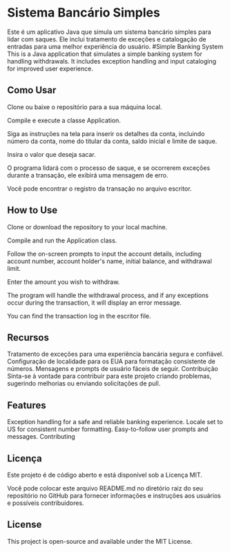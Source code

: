 # Sistema Bancário Simples
Este é um aplicativo Java que simula um sistema bancário simples para lidar com saques. Ele inclui tratamento de exceções e catalogação de entradas para uma melhor experiência do usuário.
#Simple Banking System
This is a Java application that simulates a simple banking system for handling withdrawals. It includes exception handling and input cataloging for improved user experience.

## Como Usar
Clone ou baixe o repositório para a sua máquina local.

Compile e execute a classe Application.

Siga as instruções na tela para inserir os detalhes da conta, incluindo número da conta, nome do titular da conta, saldo inicial e limite de saque.

Insira o valor que deseja sacar.

O programa lidará com o processo de saque, e se ocorrerem exceções durante a transação, ele exibirá uma mensagem de erro.

Você pode encontrar o registro da transação no arquivo escritor.

## How to Use
Clone or download the repository to your local machine.

Compile and run the Application class.

Follow the on-screen prompts to input the account details, including account number, account holder's name, initial balance, and withdrawal limit.

Enter the amount you wish to withdraw.

The program will handle the withdrawal process, and if any exceptions occur during the transaction, it will display an error message.

You can find the transaction log in the escritor file.

## Recursos
Tratamento de exceções para uma experiência bancária segura e confiável.
Configuração de localidade para os EUA para formatação consistente de números.
Mensagens e prompts de usuário fáceis de seguir.
Contribuição
Sinta-se à vontade para contribuir para este projeto criando problemas, sugerindo melhorias ou enviando solicitações de pull.

## Features
Exception handling for a safe and reliable banking experience.
Locale set to US for consistent number formatting.
Easy-to-follow user prompts and messages.
Contributing

## Licença
Este projeto é de código aberto e está disponível sob a Licença MIT.

Você pode colocar este arquivo README.md no diretório raiz do seu repositório no GitHub para fornecer informações e instruções aos usuários e possíveis contribuidores.

## License
This project is open-source and available under the MIT License.
